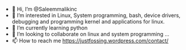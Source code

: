 - 👋 Hi, I’m @Saleemmalikinc
- 👀 I’m interested in Linux, System programming, bash, device drivers, debugging and programming kernel and applications for linux.
- 🌱 I’m currently learning python
- 💞️ I’m looking to collaborate on linux and system programming ...
- 📫 How to reach me https://justfossing.wordpress.com/contact/

<!---
Saleemmalikinc/Saleemmalikinc is a ✨ special ✨ repository because its `README.md` (this file) appears on your GitHub profile.
You can click the Preview link to take a look at your changes.
--->
